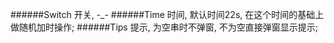 ######Switch 开关, -_-
######Time   时间, 默认时间22s, 在这个时间的基础上做随机加时操作;
######Tips   提示, 为空串时不弹窗, 不为空直接弹窗显示提示;
